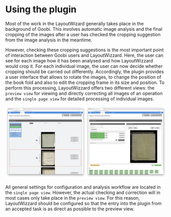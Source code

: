 # Using the plugin

Most of the work in the LayoutWizard generally takes place in the background of Goobi. This involves automatic image analysis and the final cropping of the images after a user has checked the cropping suggestion from the image analysis in the meantime.

However, checking these cropping suggestions is the most important point of interaction between Goobi users and LayoutWizzard. Here, the user can see for each image how it has been analysed and how LayoutWizzard would crop it. For each individual image, the user can now decide whether cropping should be carried out differently. Accordingly, the plugin provides a user interface that allows to rotate the images, to change the position of the book fold and also to edit the cropping frame in its size and position. To perform this processing, LayoutWizzard offers two different views: the `preview view` for viewing and directly correcting all images of an operation and the `single page view` for detailed processing of individual images.

![Preview view and single page view in comparison](../../.gitbook/assets/layoutwizzard_views.png)

All general settings for configuration and analysis workflow are located in the `single page view`. However, the actual checking and correction will in most cases only take place in the `preview view`. For this reason, LayoutWizzard should be configured so that the entry into the plugin from an accepted task is as direct as possible to the preview view.

